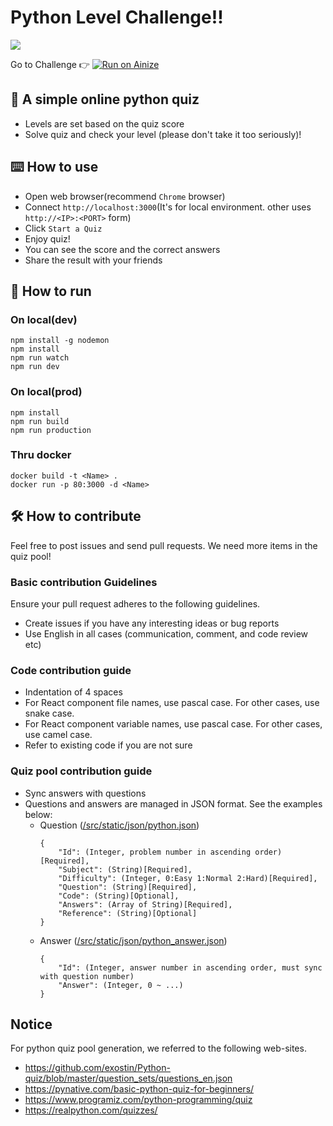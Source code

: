
# Python Level Challenge!!
<img src="./plc-logo.png" />

Go to Challenge 👉
[![Run on Ainize](https://ainize.ai/static/images/run_on_ainize_button.svg)](https://plc.pengin7384.endpoint.ainize.ai/)

## 💯 A simple online python quiz
- Levels are set based on the quiz score
- Solve quiz and check your level (please don't take it too seriously)!

## ⌨️ How to use
- Open web browser(recommend `Chrome` browser)
- Connect `http://localhost:3000`(It's for local environment. other uses `http://<IP>:<PORT>` form)
- Click `Start a Quiz`
- Enjoy quiz!
- You can see the score and the correct answers
- Share the result with your friends 

## 🚀 How to run

### On local(dev)
```
npm install -g nodemon
npm install
npm run watch
npm run dev
```
### On local(prod)
```
npm install
npm run build
npm run production
```

### Thru docker
```
docker build -t <Name> .
docker run -p 80:3000 -d <Name>
```

## 🛠 How to contribute
Feel free to post issues and send pull requests. We need more items in the quiz pool!

### Basic contribution Guidelines
Ensure your pull request adheres to the following guidelines.
- Create issues if you have any interesting ideas or bug reports
- Use English in all cases (communication, comment, and code review etc)

### Code contribution guide
- Indentation of 4 spaces
- For React component file names, use pascal case. For other cases, use snake case.
- For React component variable names, use pascal case. For other cases, use camel case.
- Refer to existing code if you are not sure

### Quiz pool contribution guide
- Sync answers with questions
- Questions and answers are managed in JSON format. See the examples below:
  - Question ([/src/static/json/python.json](https://github.com/ainize-team/python-level-challenge/blob/master/src/static/json/python.json))
    ```
    {
        "Id": (Integer, problem number in ascending order)[Required],
        "Subject": (String)[Required],
        "Difficulty": (Integer, 0:Easy 1:Normal 2:Hard)[Required],
        "Question": (String)[Required],
        "Code": (String)[Optional],
        "Answers": (Array of String)[Required],
        "Reference": (String)[Optional]
    }
    ```
  - Answer ([/src/static/json/python_answer.json](https://github.com/ainize-team/python-level-challenge/blob/master/src/static/json/python_answer.json))
    ```
    {
        "Id": (Integer, answer number in ascending order, must sync with question number)
        "Answer": (Integer, 0 ~ ...)
    }
    ```

## Notice
For python quiz pool generation, we referred to the following web-sites.
- https://github.com/exostin/Python-quiz/blob/master/question_sets/questions_en.json
- https://pynative.com/basic-python-quiz-for-beginners/
- https://www.programiz.com/python-programming/quiz
- https://realpython.com/quizzes/
